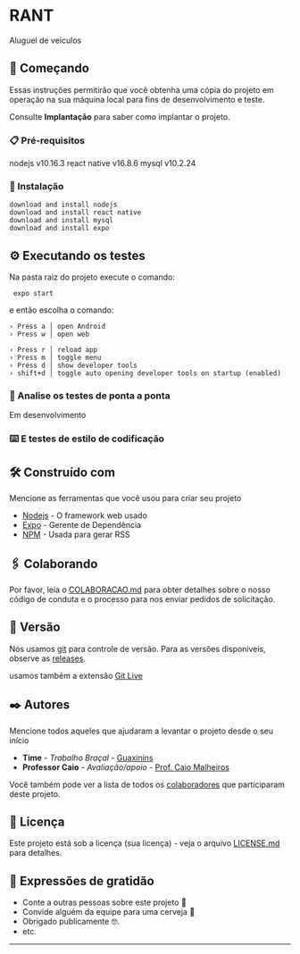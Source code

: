 # **RANT**

Aluguel de veiculos

## 🚀 Começando

Essas instruções permitirão que você obtenha uma cópia do projeto em operação na sua máquina local para fins de desenvolvimento e teste.

Consulte **Implantação** para saber como implantar o projeto.

### 📋 Pré-requisitos

nodejs v10.16.3
react native v16.8.6
mysql v10.2.24

### 🔧 Instalação
    download and install nodejs
    download and install react native
    download and install mysql
    download and install expo
## ⚙️ Executando os testes

Na pasta raiz do projeto execute o comando:

     expo start
e então escolha o comando:

    › Press a │ open Android
    › Press w │ open web
    
    › Press r │ reload app
    › Press m │ toggle menu
    › Press d │ show developer tools
    › shift+d │ toggle auto opening developer tools on startup (enabled)

### 🔩 Analise os testes de ponta a ponta

Em desenvolvimento

### ⌨️ E testes de estilo de codificação


## 🛠️ Construído com

Mencione as ferramentas que você usou para criar seu projeto

* [Nodejs](https://nodejs.org/en/docs/) - O framework web usado
* [Expo](https://docs.expo.dev/) - Gerente de Dependência
* [NPM](https://docs.npmjs.com/) - Usada para gerar RSS

## 🖇️ Colaborando

Por favor, leia o [COLABORACAO.md](https://gist.github.com/usuario/linkParaInfoSobreContribuicoes) para obter detalhes sobre o nosso código de conduta e o processo para nos enviar pedidos de solicitação.

## 📌 Versão

Nós usamos [git](https://git-scm.com/doc) para controle de versão. Para as versões disponíveis, observe as [releases](https://github.com/artesao-ti/RANT/releases).

usamos também a extensão [Git Live](https://docs.git.live/)
## ✒️ Autores

Mencione todos aqueles que ajudaram a levantar o projeto desde o seu início

* **Time** - *Trabalho Braçal* - [Guaxinins](https://github.com/orgs/artesao-ti/teams/guaxinim)
* **Professor Caio** - *Avaliação/apoio* - [Prof. Caio Malheiros](https://github.com/caiomduarte)

Você também pode ver a lista de todos os [colaboradores](https://github.com/usuario/projeto/colaboradores) que participaram deste projeto.

## 📄 Licença

Este projeto está sob a licença (sua licença) - veja o arquivo [LICENSE.md](https://github.com/usuario/projeto/licenca) para detalhes.

## 🎁 Expressões de gratidão

* Conte a outras pessoas sobre este projeto 📢
* Convide alguém da equipe para uma cerveja 🍺 
* Obrigado publicamente 🤓.
* etc.


---
